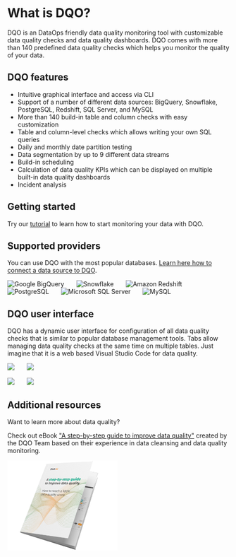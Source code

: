 # What is DQO?

DQO is an DataOps friendly data quality monitoring tool with customizable data quality checks and data quality dashboards.
DQO comes with more than 140 predefined data quality checks which helps you monitor the quality of your data.

## DQO features
- Intuitive graphical interface and access via CLI
- Support of a number of different data sources: BigQuery, Snowflake, PostgreSQL, Redshift, SQL Server, and MySQL
- More than 140 build-in table and column checks with easy customization 
- Table and column-level checks which allows writing your own SQL queries
- Daily and monthly date partition testing
- Data segmentation by up to 9 different data streams
- Build-in scheduling
- Calculation of data quality KPIs which can be displayed on multiple built-in data quality dashboards
- Incident analysis

## Getting started

Try our [tutorial](./getting-started/index.md) to learn how to start monitoring your data with DQO.

## Supported providers

You can use DQO with the most popular databases. [Learn here how to connect a data source to DQO](./working-with-dqo/adding-data-source-connection/index.md).

![Google BigQuery](https://dqops.com/docs/images/connections/google-bigquery.png) &nbsp; &nbsp; &nbsp; ![Snowflake](https://dqops.com/docs/images/connections/snowflake.png) &nbsp; &nbsp; &nbsp; ![Amazon Redshift](https://dqops.com/docs/images/connections/amazon-redshift.png) &nbsp; &nbsp; &nbsp; ![PostgreSQL](https://dqops.com/docs/images/connections/postgresql.png) &nbsp; &nbsp; &nbsp; ![Microsoft SQL Server](https://dqops.com/docs/images/connections/microsoft-sql-server.png) &nbsp; &nbsp; &nbsp; ![MySQL](https://dqops.com/docs/images/connections/mysql.png)

## DQO user interface

DQO has a dynamic user interface for configuration of all data quality checks that is similar to popular database management tools.
Tabs allow managing data quality checks at the same time on multiple tables. Just imagine that it is a web based
Visual Studio Code for data quality. 

![](https://dqops.com/docs/images/dqo-screen1.png) &nbsp; &nbsp; &nbsp; ![](https://dqops.com/docs/images/dqo-screen2.png)


![](https://dqops.com/docs/images/dqo-screen3.png) &nbsp; &nbsp; &nbsp; ![](https://dqops.com/docs/images/dqo-screen4.png) 

## Additional resources

Want to learn more about data quality? 

Check out eBook ["A step-by-step guide to improve data quality"](https://dqops.com/dqo_ebook_a_step-by-step_guide_to_improve_data_quality-2/)
created by the DQO Team based on their experience in data cleansing and data quality monitoring.

![A step-by-step guide to improve data quality](./images/ebook.png "A step-by-step guide to improve data quality")

